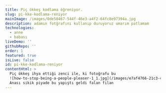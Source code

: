 ```yaml
---
title: Piç ökkeş kodlama öğreniyor.
slug: pi-kke-kodlama-reniyor
mainImage: /images/0de50467-544f-46e3-a4f2-64fc8e97394a.jpg
description: adamın fotğrafını kullanıp duruyoruz umarım patlamam
technologies:
  - anne
  - babası
liveDemo: ''
githubRepo: ''
order: 1
featured: true
isLive: false
id: pi-kke-kodlama-reniyor
contentHtml: >
  Piç ökkeş ihya ettiği zenci ile, ki fotoğrafu bu
  ![how-to-stop-being-a-people-pleaser-1_1.jpg](/images/e7af4766-21c3-49ce-a06f-4bc4451c987c.jpg)
  Anası sikik piyade bu yapıştı geldi falan filan
---
```


